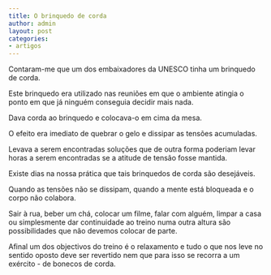 ```yaml
---
title: O brinquedo de corda
author: admin
layout: post
categories:
- artigos
---
```

Contaram-me que um dos embaixadores da UNESCO tinha um brinquedo de corda.

Este brinquedo era utilizado nas reuniões em que o ambiente atingia o ponto em que já ninguém conseguia decidir mais nada.

Dava corda ao brinquedo e colocava-o em cima da mesa.

O efeito era imediato de quebrar o gelo e dissipar as tensões acumuladas.

Levava a serem encontradas soluções que de outra forma poderiam levar horas a serem encontradas se a atitude de tensão fosse mantida.

Existe dias na nossa prática que tais brinquedos de corda são desejáveis.

Quando as tensões não se dissipam, quando a mente está bloqueada e o corpo não colabora.

Sair à rua, beber um chá, colocar um filme, falar com alguém, limpar a casa ou simplesmente dar continuidade ao treino numa outra altura são possibilidades que não devemos colocar de parte.

Afinal um dos objectivos do treino é o relaxamento e tudo o que nos leve no sentido oposto deve ser revertido nem que para isso se recorra a um exército - de bonecos de corda.
